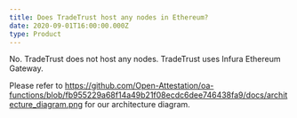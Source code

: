 ```yaml
---
title: Does TradeTrust host any nodes in Ethereum?
date: 2020-09-01T16:00:00.000Z
type: Product
---
```

No. TradeTrust does not host any nodes. TradeTrust uses Infura Ethereum Gateway.

Please refer to <https://github.com/Open-Attestation/oa-functions/blob/fb955229a68f14a49b21f08ecdc6dee746438fa9/docs/architecture_diagram.png> for our architecture diagram.